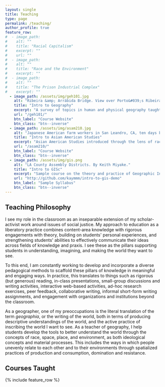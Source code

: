 ```yaml
---
layout: single
title: Teaching
type: page
permalink: /teaching/
author_profile: true
feature_row:
#  - image_path: 
#    alt: ""
#    title: "Racial Capitalism"
#    excerpt: ""
#    url: ""
#  - image_path: 
#    alt: ""
#    title: "Race and the Environment"
#    excerpt: ""
#  - image_path: 
#    alt: ""
#    title: "The Prison Industrial Complex"
#    excerpt: ""
  - image_path: /assets/img/geh101.jpg
    alt: "Ribeira &amp; Arrábida Bridge. View over Porto&#039;s Ribeira - one of Porto&#039;s most popular areas by Rio (River) Douro."
    title: "Intro to Geography"
    excerpt: "A survey of topics in human and physical geography taught at Lehman College, CUNY."
    url: "/geh101/"
    btn_label: "Course Website"
    btn_class: "btn--inverse"
  - image_path: /assets/img/asam210.jpg
    alt: "Japanese American farm workers in San Leandro, CA, ten days before being forcefully removed to WWII relocation centers. Credit: Dorothea Lange [Public domain], via Wikimedia Commons"
    title: "Intro to Asian American Studies"
    excerpt: "Asian American Studies introduced through the lens of race, space, and place, taught at Hunter College, CUNY."
    url: "/asam210/"
    btn_label: "Course Website"
    btn_class: "btn--inverse"
  - image_path: /assets/img/gis.png
    alt: "LA County Assembly Districts. By Keith Miyake."
    title: "Intro to GISc"
    excerpt: "Sample course on the theory and practice of Geographic Information Science."
    url: "http://github.com/kaymmm/intro-to-gis-demo"
    btn_label: "Sample Syllabus"
    btn_class: "btn--inverse"
---
```


## Teaching Philosophy

I see my role in the classroom as an inseparable extension of my scholar-activist work around issues of social justice. My approach to education as a liberatory practice combines content-area knowledge with rigorous engagements with theory, building on students' personal experiences, and strengthening students' abilities to effectively communicate their ideas across fields of knowledge and praxis. I see these as the pillars supporting students in understanding, imagining, and making the world they want to see. 

To this end, I am constantly working to develop and incorporate a diverse pedagogical methods to scaffold these pillars of knowledge in meaningful and engaging ways. In practice, this translates to things such as rigorous (but generous) reading, in-class presentations, small-group discussions and writing activities, interactive web-based activities, ad-hoc research exercises, peer feedback, collaborative writing, informal short-form writing assignments, and engagement with organizations and institutions beyond the classroom.

As a geographer, one of my preoccupations is the literal translation of the term *geographia*, or the writing of the world, both in terms of producing descriptive understandings of the world, and the active practice of inscribing the world I want to see. As a teacher of geography, I help students develop the tools to better understand the world through the concepts of race, space, place, and environment, as both ideological concepts and material processes. This includes the ways in which people unevenly relate to each other and to their environments through spatialized practices of production and consumption, domination and resistance.

## Courses Taught

{% include feature_row %}
